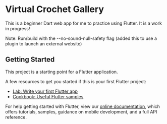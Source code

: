 # Virtual Crochet Gallery

This is a beginner Dart web app for me to practice using Flutter. It is a work in progress!

Note: Run/build with the --no-sound-null-safety flag (added this to use a plugin to launch an external website)

## Getting Started

This project is a starting point for a Flutter application.

A few resources to get you started if this is your first Flutter project:

- [Lab: Write your first Flutter app](https://flutter.dev/docs/get-started/codelab)
- [Cookbook: Useful Flutter samples](https://flutter.dev/docs/cookbook)

For help getting started with Flutter, view our
[online documentation](https://flutter.dev/docs), which offers tutorials,
samples, guidance on mobile development, and a full API reference.
